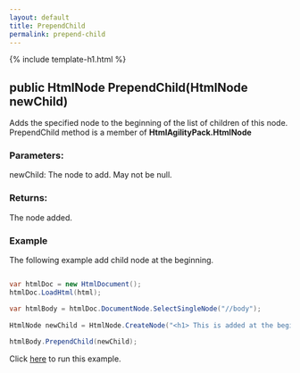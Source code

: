 ```yaml
---
layout: default
title: PrependChild
permalink: prepend-child
---
```


{% include template-h1.html %}

## public HtmlNode PrependChild(HtmlNode newChild)

Adds the specified node to the beginning of the list of children of this node. PrependChild method is a member of **HtmlAgilityPack.HtmlNode**

### Parameters:

newChild: The node to add. May not be null.

### Returns:

The node added.

### Example

The following example add child node at the beginning. 

```csharp

var htmlDoc = new HtmlDocument();
htmlDoc.LoadHtml(html);

var htmlBody = htmlDoc.DocumentNode.SelectSingleNode("//body");
		
HtmlNode newChild = HtmlNode.CreateNode("<h1> This is added at the beginning</h>");
		
htmlBody.PrependChild(newChild);

```

Click [here](https://dotnetfiddle.net/pWFZzv) to run this example.

